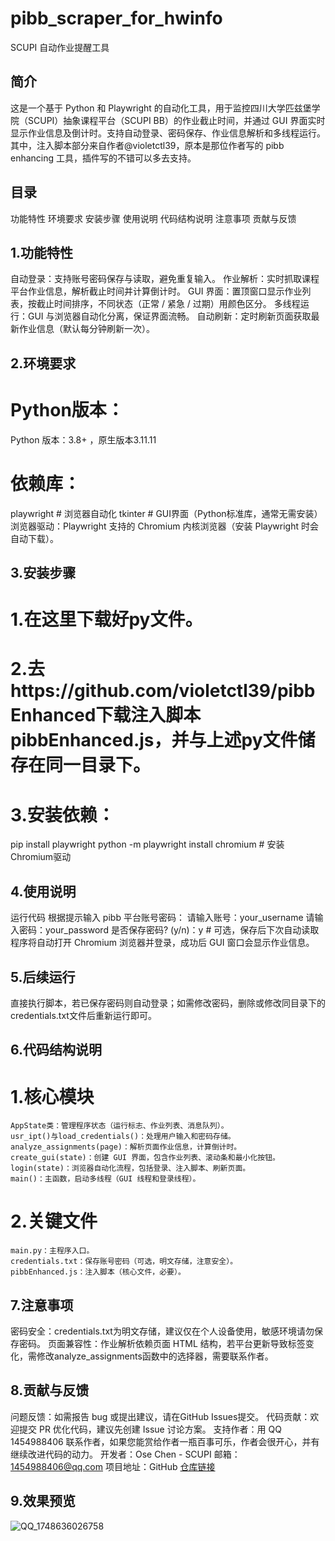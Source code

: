 # pibb_scraper_for_hwinfo
SCUPI 自动作业提醒工具
## 简介
这是一个基于 Python 和 Playwright 的自动化工具，用于监控四川大学匹兹堡学院（SCUPI）抽象课程平台（SCUPI BB）的作业截止时间，并通过 GUI 界面实时显示作业信息及倒计时。支持自动登录、密码保存、作业信息解析和多线程运行。其中，注入脚本部分来自作者@violetctl39，原本是那位作者写的 pibb enhancing 工具，插件写的不错可以多去支持。
## 目录
  功能特性
  环境要求
  安装步骤
  使用说明
  代码结构说明
  注意事项
  贡献与反馈

## 1.功能特性
  自动登录：支持账号密码保存与读取，避免重复输入。
  作业解析：实时抓取课程平台作业信息，解析截止时间并计算倒计时。
  GUI 界面：置顶窗口显示作业列表，按截止时间排序，不同状态（正常 / 紧急 / 过期）用颜色区分。
  多线程运行：GUI 与浏览器自动化分离，保证界面流畅。
  自动刷新：定时刷新页面获取最新作业信息（默认每分钟刷新一次）。
  
## 2.环境要求
  # Python版本：
  Python 版本：3.8+ ，原生版本3.11.11
  # 依赖库：
  playwright  # 浏览器自动化
  tkinter     # GUI界面（Python标准库，通常无需安装）
  浏览器驱动：Playwright 支持的 Chromium 内核浏览器（安装 Playwright 时会自动下载）。
  
## 3.安装步骤
  # 1.在这里下载好py文件。
  # 2.去https://github.com/violetctl39/pibbEnhanced下载注入脚本pibbEnhanced.js，并与上述py文件储存在同一目录下。
  # 3.安装依赖：
   pip install playwright
   python -m playwright install chromium  # 安装Chromium驱动

## 4.使用说明
  运行代码
  根据提示输入 pibb 平台账号密码：
  请输入账号：your_username
  请输入密码：your_password
  是否保存密码? (y/n)：y  # 可选，保存后下次自动读取
  程序将自动打开 Chromium 浏览器并登录，成功后 GUI 窗口会显示作业信息。
  
## 5.后续运行
  直接执行脚本，若已保存密码则自动登录；如需修改密码，删除或修改同目录下的credentials.txt文件后重新运行即可。
  
## 6.代码结构说明
  # 1.核心模块
    AppState类：管理程序状态（运行标志、作业列表、消息队列）。
    usr_ipt()与load_credentials()：处理用户输入和密码存储。
    analyze_assignments(page)：解析页面作业信息，计算倒计时。
    create_gui(state)：创建 GUI 界面，包含作业列表、滚动条和最小化按钮。
    login(state)：浏览器自动化流程，包括登录、注入脚本、刷新页面。
    main()：主函数，启动多线程（GUI 线程和登录线程）。
  # 2.关键文件
    main.py：主程序入口。
    credentials.txt：保存账号密码（可选，明文存储，注意安全）。
    pibbEnhanced.js：注入脚本（核心文件，必要）。
    
## 7.注意事项
  密码安全：credentials.txt为明文存储，建议仅在个人设备使用，敏感环境请勿保存密码。
  页面兼容性：作业解析依赖页面 HTML 结构，若平台更新导致标签变化，需修改analyze_assignments函数中的选择器，需要联系作者。
  
## 8.贡献与反馈
  问题反馈：如需报告 bug 或提出建议，请在GitHub Issues提交。
  代码贡献：欢迎提交 PR 优化代码，建议先创建 Issue 讨论方案。
  支持作者：用 QQ 1454988406 联系作者，如果您能赏给作者一瓶百事可乐，作者会很开心，并有继续改进代码的动力。
  开发者：Ose Chen - SCUPI
  邮箱：1454988406@qq.com
  项目地址：GitHub [仓库链接](https://github.com/hmyld/pibb_scraper_for_hwinfo)

## 9.效果预览
![QQ_1748636026758](https://github.com/user-attachments/assets/2fa3aaa5-935b-4ef5-9d23-2b2c1b3254f3)
